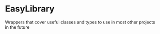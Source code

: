 # EasyLibrary
Wrappers that cover useful classes and types to use in most other projects in the future
